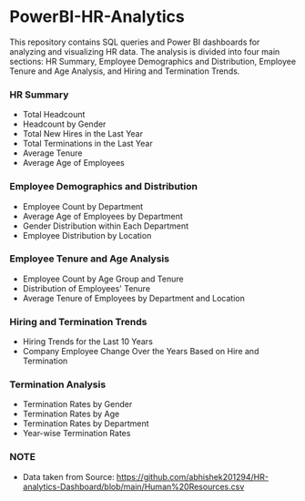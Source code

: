 # PowerBI-HR-Analytics

This repository contains SQL queries and Power BI dashboards for analyzing and visualizing HR data. The analysis is divided into four main sections: HR Summary, Employee Demographics and Distribution, Employee Tenure and Age Analysis, and Hiring and Termination Trends.

### HR Summary
- Total Headcount
- Headcount by Gender
- Total New Hires in the Last Year
- Total Terminations in the Last Year
- Average Tenure
- Average Age of Employees

### Employee Demographics and Distribution
- Employee Count by Department
- Average Age of Employees by Department
- Gender Distribution within Each Department
- Employee Distribution by Location

### Employee Tenure and Age Analysis
- Employee Count by Age Group and Tenure
- Distribution of Employees' Tenure
- Average Tenure of Employees by Department and Location

### Hiring and Termination Trends
- Hiring Trends for the Last 10 Years
- Company Employee Change Over the Years Based on Hire and Termination

### Termination Analysis
- Termination Rates by Gender
- Termination Rates by Age
- Termination Rates by Department
- Year-wise Termination Rates

### NOTE
- Data taken from Source: https://github.com/abhishek201294/HR-analytics-Dashboard/blob/main/Human%20Resources.csv
